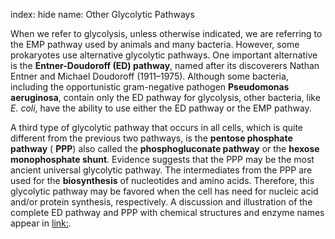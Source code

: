index: hide
name: Other Glycolytic Pathways

When we refer to glycolysis, unless otherwise indicated, we are referring to the EMP pathway used by animals and many bacteria. However, some prokaryotes use alternative glycolytic pathways. One important alternative is the  **Entner-Doudoroff (ED) pathway**, named after its discoverers Nathan Entner and Michael Doudoroff (1911–1975). Although some bacteria, including the opportunistic gram-negative pathogen  **Pseudomonas aeruginosa**, contain only the ED pathway for glycolysis, other bacteria, like  *E. coli*, have the ability to use either the ED pathway or the EMP pathway.

A third type of glycolytic pathway that occurs in all cells, which is quite different from the previous two pathways, is the  **pentose phosphate pathway** ( **PPP**) also called the  **phosphogluconate pathway** or the  **hexose monophosphate shunt**. Evidence suggests that the PPP may be the most ancient universal glycolytic pathway. The intermediates from the PPP are used for the  **biosynthesis** of nucleotides and amino acids. Therefore, this glycolytic pathway may be favored when the cell has need for nucleic acid and/or protein synthesis, respectively. A discussion and illustration of the complete ED pathway and PPP with chemical structures and enzyme names appear in <link:>.
